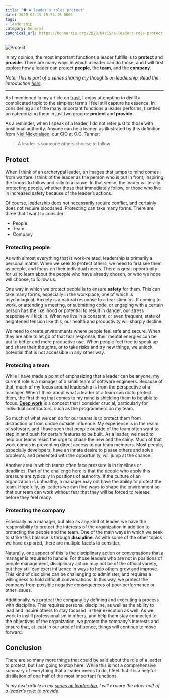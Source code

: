 ```yaml
---
title: "🛡 A leader’s role: protect"
date: 2020-04-15 15:54:18-0600
tags:
- leadership
category: General
canonical_url: https://bennorris.org/2020/04/15/a-leaders-role-protect
---
```


![Protect](https://media.bennorris.org/images/bennorris/uploads/2020/6d71210781.jpg)

In my opinion, the most important functions a leader fulfills is to **protect** and **provide**. There are many ways in which a leader can do those, and I will first explore how a leader can protect **people**, the **team**, and the **company**.

*Note: This is part of a series sharing my thoughts on leadership. Read the introduction [here](/2020/04/13/thoughts-on-leadership).*

***

As I mentioned in my article on [trust](/2020/04/14/leading-through-trust), I enjoy attempting to distill a complicated topic to the simplest terms I feel still capture its essence. In considering all of the many important functions a leader performs, I settled on categorizing them in just two groups: **protect** and **provide**.

As a reminder, when I speak of a leader, I do not refer just to those with positional authority. Anyone can be a leader, as illustrated by this definition from [Niel Nickolaisen](https://www.linkedin.com/in/nielnickolaisen), our CIO at O.C. Tanner:

> A leader is someone others choose to follow

## Protect

When I think of an archetypal leader, an images that jumps to mind comes from warfare. I think of the leader as the person who is out in front, inspiring the troops to follow and rally to a cause. In that sense, the leader is literally protecting people, whether those that immediately follow, or those who live in increased safety because of the leader’s actions.

Of course, leadership does not necessarily require conflict, and certainly does not require bloodshed. Protecting can take many forms. There are three that I want to consider:

- People
- Team
- Company

### Protecting people

As with almost everything that is work-related, leadership is primarily a personal matter. When we seek to protect others, we need to first see them as people, and focus on their individual needs. There is great opportunity for us to learn about the people who have already chosen, or who we hope will choose, to follow us.

One way in which we protect people is to ensure **safety** for them. This can take many forms, especially in the workplace, one of which is psychological. Anxiety is a natural response to a fear stimulus. If coming to work, or attending a meeting, or submitting code, or engaging with a certain person has the likelihood or potential to result in danger, our stress response will kick in. When we live in a constant, or even frequent, state of heightened tension like this, our health and productivity will sharply decline.

We need to create environments where people feel safe and secure. When they are able to let go of that fear response, their mental energies can be put to better and more productive use. When people feel free to speak up and share their thoughts, or to take risks and try new things, we unlock potential that is not accessible in any other way.

### Protecting a team

While I have made a point of emphasizing that a leader can be anyone, my current role is a manager of a small team of software engineers. Because of that, much of my focus around leadership is from the perspective of a manager. When I think about what a leader of a team can do to protect them, the first thing that comes to my mind is shielding them to be able to focus. [**Deep work**](https://www.calnewport.com/books/deep-work/) is a concept that I consider crucial, particularly for individual contributors, such as the programmers on my team.

So much of what we can do for our teams is to protect them from distraction or from undue outside influence. My experience is in the realm of software, and I have seen that people outside of the team often want to step in and push for certain features to be built. As a leader, we need to help our teams resist the urge to chase the new and the shiny. Much of that work comes in preventing direct access to our team members. Most people, especially developers, have an innate desire to please others and solve problems, and presented with the opportunity, will jump at the chance.

Another area in which teams often face pressure is in timelines or deadlines. Part of the challenge here is that the people who apply this pressure are typically in positions of authority. If the culture of an organization is unhealthy, a manager may not have the ability to protect the team. Hopefully, as leaders we can find ways to shape the environment so that our team can work without fear that they will be forced to release before they feel ready.

### Protecting the company

Especially as a manager, but also as any kind of leader, we have the responsibility to protect the interests of the organization in addition to protecting the people and the team. One of the main ways in which we seek to strike this balance is through **discipline**. As with some of the other topics we have explored, there are multiple facets to consider.

Naturally, one aspect of this is the disciplinary action or conversations that a manager is required to handle. For those leaders who are not in positions of people management, disciplinary action may not be of the official variety, but they still can exert influence in ways to help others grow and improve. This kind of discipline can be challenging to administer, and requires a willingness to hold difficult conversations. In this way, we protect the company from possible negative consequences of poor performance or other issues.

Additionally, we protect the company by defining and executing a process with discipline. This requires personal discipline, as well as the ability to lead and inspire others to stay focused in their execution as well. As we work to instill professionalism in others, and help them stay connected to the objectives of the organization, we protect the company’s interests and ensure that, at least in our area of influence, things will continue to move forward.


## Conclusion

There are so many more things that could be said about the role of a leader to protect, but I am going to stop here. While this is not a comprehensive summary of everything that a leader needs to do, I feel that it is a helpful distillation of one half of the most important functions. 

_In my next article in my [series on leadership](/2020/04/13/thoughts-on-leadership), I will explore the other half of [a leader’s role: to provide](/2020/04/17/a-leaders-role-provide)._